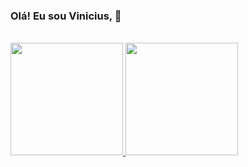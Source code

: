 ###  Olá! Eu sou Vinicius, 👋

<br/>

<div>
  <a href="https://github.com/augvinicius">
  <img height= "180em" widht= "430px" src="https://github-readme-stats.vercel.app/api?username=augvinicius&show_icons=true&theme=onedark&count_private=true" /> 
  <img height= "180em" widht= "430px" src="https://github-readme-stats.vercel.app/api/top-langs/?username=augvinicius&layout=compact&theme=onedark" />
</div>
